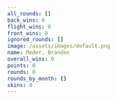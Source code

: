 ```yaml
---
all_rounds: []
back_wins: 0
flight_wins: 0
front_wins: 0
ignored_rounds: []
image: /assets/images/default.png
name: Meder, Brandon
overall_wins: 0
points: 0
rounds: 0
rounds_by_month: {}
skins: 0
---
```

